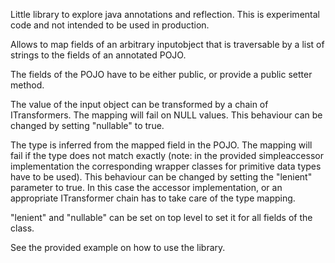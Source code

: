 Little library to explore java annotations and reflection. This is experimental code and not intended to be used in production.

Allows to map fields of an arbitrary inputobject that is traversable by a list of strings to the fields of an annotated POJO.

The fields of the POJO have to be either public, or provide a public setter method.

The value of the input object can be transformed by a chain of ITransformers. 
The mapping will fail on NULL values. This behaviour can be changed by setting "nullable" to true.

The type is inferred from the mapped field in the POJO. The mapping will fail if the type does not match exactly (note: in the provided simpleaccessor implementation the corresponding wrapper classes for primitive data types have to be used). This behaviour can be changed by setting the "lenient" parameter to true. In this case the accessor implementation, or an appropriate ITransformer chain has to take care of the type mapping.

"lenient" and "nullable" can be set on top level to set it for all fields of the class.

See the provided example on how to use the library.
